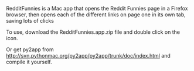 RedditFunnies is a Mac app that opens the Reddit Funnies page in a Firefox browser, then opens each of the different links on page one in its own tab, saving lots of clicks

To use, download the RedditFunnies.app.zip file and double click on the icon.

Or get py2app from http://svn.pythonmac.org/py2app/py2app/trunk/doc/index.html and compile it yourself.

